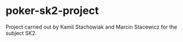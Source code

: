 # poker-sk2-project
Project carried out by Kamil Stachowiak and Marcin Stacewicz for the subject SK2.
